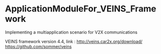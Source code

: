 # ApplicationModuleFor_VEINS_Framework
Implementing a multiapplication scenario for V2X communications

VEINS framework version 4.4, link : 
http://veins.car2x.org/download/
https://github.com/sommer/veins
